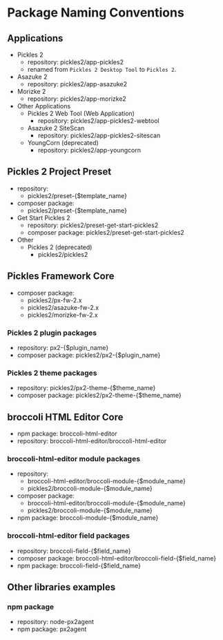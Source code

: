 # Package Naming Conventions

## Applications

- Pickles 2
    - repository: pickles2/app-pickles2
    - renamed from `Pickles 2 Desktop Tool` to `Pickles 2`.
- Asazuke 2
    - repository: pickles2/app-asazuke2
- Morizke 2
    - repository: pickles2/app-morizke2
- Other Applications
    - Pickles 2 Web Tool (Web Application)
        - repository: pickles2/app-pickles2-webtool
    - Asazuke 2 SiteScan
        - repository: pickles2/app-pickles2-sitescan
    - YoungCorn (deprecated)
        - repository: pickles2/app-youngcorn

## Pickles 2 Project Preset

- repository:
    - pickles2/preset-{$template\_name}
- composer package:
    - pickles2/preset-{$template\_name}
- Get Start Pickles 2
    - repository: pickles2/preset-get-start-pickles2
    - composer package: pickles2/preset-get-start-pickles2
- Other
    - Pickles 2 (deprecated)
        - pickles2/pickles2

## Pickles Framework Core

- composer package:
    - pickles2/px-fw-2.x
    - pickles2/asazuke-fw-2.x
    - pickles2/morizke-fw-2.x

### Pickles 2 plugin packages

- repository: px2-{$plugin\_name}
- composer package: pickles2/px2-{$plugin\_name}

### Pickles 2 theme packages

- repository: pickles2/px2-theme-{$theme\_name}
- composer package: pickles2/px2-theme-{$theme\_name}


## broccoli HTML Editor Core

- npm package: broccoli-html-editor
- repository: broccoli-html-editor/broccoli-html-editor

### broccoli-html-editor module packages

- repository:
    - broccoli-html-editor/broccoli-module-{$module\_name}
    - pickles2/broccoli-module-{$module\_name}
- composer package:
    - broccoli-html-editor/broccoli-module-{$module\_name}
    - pickles2/broccoli-module-{$module\_name}
- npm package: broccoli-module-{$module\_name}

### broccoli-html-editor field packages

- repository: broccoli-field-{$field\_name}
- composer package: broccoli-html-editor/broccoli-field-{$field\_name}
- npm package: broccoli-field-{$field\_name}

## Other libraries examples

### npm package

- repository: node-px2agent
- npm package: px2agent
